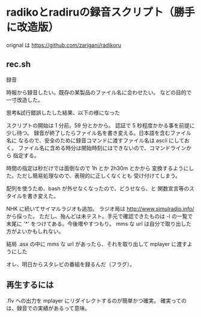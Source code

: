 # radikoとradiruの録音スクリプト（勝手に改造版）

orignal は
https://github.com/zarigani/radikoru


## rec.sh
録音

時報から録音したい。既存の某製品のファイル名に合わせたい。
などの目的で一寸改造した。

思考&試行錯誤したした結果、以下の様になった

スクリプトの開始は 1 分前。59 分とかから。
認証で 5 秒程度かかる事を前提に少し待つ。
録音が終了したらファイル名を書き変える。日本語を含むファイル名に
なるので、安全のために録音コマンドに渡すファイル名は ascii にしておく。
ファイル名に含める時分は開始時刻にはできないので、コマンドラインから
指定する。

時間の指定は秒だけでは面倒なので 1h とか 2h30m とかから
変換するようにした。ただし簡易処理なので、表現的に正しくなくとも
受け付けてしまう。

配列を使うため、bash が外せなくなったので、どうせなら、と
関数宣言等のスタイルを書き変えた。

NHK に続いてサイマルラジオも追加。
ラジオ局は http://www.simulradio.info/ から採った。
ただし、殆んどは未テスト。手元で確認できたものは -l の一覧で
末尾に '*' をつけてある。今後増やすつもり。
mms な url は自分で取り出した方がよいかもしれない。

結局 .asx の中に mms な url があったら、それを取り出して
mplayer に渡すようにした


オレ、明日からスタレビの番組を録るんだ（フラグ）。



## 再生するには
.flv への出力を mplayer にリダイレクトするのが簡単かつ確実。
確実ってのは、録音での実績があるって意味。


